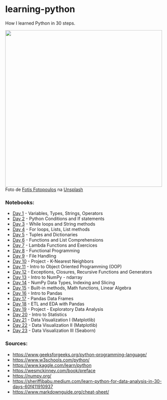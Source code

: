 # learning-python

How I learned Python in 30 steps.

<img src="https://github.com/andkuster/learning-python/assets/95363236/c4475643-a549-424f-ba3d-1354c3bf8358" width="500"/><br>
Foto de <a href="https://unsplash.com/pt-br/@ffstop?utm_content=creditCopyText&utm_medium=referral&utm_source=unsplash">Fotis Fotopoulos</a> na <a href="https://unsplash.com/pt-br/fotografias/teclado-preto-do-computador-DuHKoV44prg?utm_content=creditCopyText&utm_medium=referral&utm_source=unsplash">Unsplash</a>
  

### Notebooks:
- [Day 1](https://github.com/andkuster/learning-python/blob/main/day_01.ipynb) - Variables, Types, Strings, Operators
- [Day 2](https://github.com/andkuster/learning-python/blob/main/day_02.ipynb) - Python Conditions and If statements
- [Day 3](https://github.com/andkuster/learning-python/blob/main/day_03.ipynb) - While loops and String methods
- [Day 4](https://github.com/andkuster/learning-python/blob/main/day_04.ipynb) - For loops, Lists, List methods
- [Day 5](https://github.com/andkuster/learning-python/blob/main/day_05.ipynb) - Tuples and Dictionaries
- [Day 6](https://github.com/andkuster/learning-python/blob/main/day_06.ipynb) - Functions and List Comprehensions
- [Day 7](https://github.com/andkuster/learning-python/blob/main/day_07.ipynb) - Lambda Functions and Exercices
- [Day 8](https://github.com/andkuster/learning-python/blob/main/day_08.ipynb) - Functional Programming
- [Day 9](https://github.com/andkuster/learning-python/blob/main/day_09.ipynb) - File Handling
- [Day 10](https://github.com/andkuster/learning-python/blob/main/day_10_project_1.ipynb) - Project - K-Nearest Neighbors
- [Day 11](https://github.com/andkuster/learning-python/blob/main/day_11.ipynb) - Intro to Object Oriented Programming (OOP)
- [Day 12](https://github.com/andkuster/learning-python/blob/main/day_12.ipynb) - Exceptions, Closures, Recursive Functions and Generators
- [Day 13](https://github.com/andkuster/learning-python/blob/main/day_13.ipynb) - Intro to NumPy - ndarray
- [Day 14](https://github.com/andkuster/learning-python/blob/main/day_14.ipynb) - NumPy Data Types, Indexing and Slicing
- [Day 15](https://github.com/andkuster/learning-python/blob/main/day_15.ipynb) - Built-in methods, Math functions, Linear Algebra
- [Day 16](https://github.com/andkuster/learning-python/blob/main/day_16.ipynb) - Intro to Pandas
- [Day 17](https://github.com/andkuster/learning-python/blob/main/day_17.ipynb) - Pandas Data Frames
- [Day 18](https://github.com/andkuster/learning-python/blob/main/day_18.ipynb) - ETL and EDA with Pandas
- [Day 19](https://github.com/andkuster/learning-python/blob/main/day_19_project_2.ipynb) - Project - Exploratory Data Analysis
- [Day 20](https://github.com/andkuster/learning-python/blob/main/day_20.ipynb) - Intro to Statistics
- [Day 21](https://github.com/andkuster/learning-python/blob/main/day_21.ipynb) - Data Visualization I (Matplotlib)
- [Day 22](https://github.com/andkuster/learning-python/blob/main/day_22.ipynb) - Data Visualization II (Matplotlib)
- [Day 23](https://github.com/andkuster/learning-python/blob/main/day_23.ipynb) - Data Visualization III (Seaborn)

### Sources: 
- https://www.geeksforgeeks.org/python-programming-language/
- https://www.w3schools.com/python/
- https://www.kaggle.com/learn/python
- https://wesmckinney.com/book/preface
- https://numpy.org/
- https://sheriffjbabu.medium.com/learn-python-for-data-analysis-in-30-days-60f411910937
- https://www.markdownguide.org/cheat-sheet/

